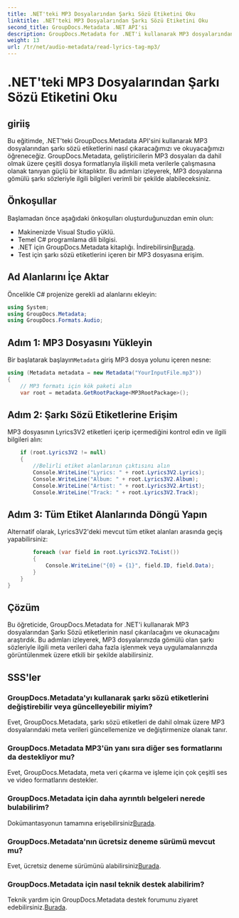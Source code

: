 ```yaml
---
title: .NET'teki MP3 Dosyalarından Şarkı Sözü Etiketini Oku
linktitle: .NET'teki MP3 Dosyalarından Şarkı Sözü Etiketini Oku
second_title: GroupDocs.Metadata .NET API'si
description: GroupDocs.Metadata for .NET'i kullanarak MP3 dosyalarından şarkı sözü etiketlerini nasıl çıkaracağınızı öğrenin. Adım adım eğitimimizi takip edin.
weight: 13
url: /tr/net/audio-metadata/read-lyrics-tag-mp3/
---
```


# .NET'teki MP3 Dosyalarından Şarkı Sözü Etiketini Oku

## giriiş
Bu eğitimde, .NET'teki GroupDocs.Metadata API'sini kullanarak MP3 dosyalarından şarkı sözü etiketlerini nasıl çıkaracağımızı ve okuyacağımızı öğreneceğiz. GroupDocs.Metadata, geliştiricilerin MP3 dosyaları da dahil olmak üzere çeşitli dosya formatlarıyla ilişkili meta verilerle çalışmasına olanak tanıyan güçlü bir kitaplıktır. Bu adımları izleyerek, MP3 dosyalarına gömülü şarkı sözleriyle ilgili bilgileri verimli bir şekilde alabileceksiniz.
## Önkoşullar
Başlamadan önce aşağıdaki önkoşulları oluşturduğunuzdan emin olun:
- Makinenizde Visual Studio yüklü.
- Temel C# programlama dili bilgisi.
-  .NET için GroupDocs.Metadata kitaplığı. İndirebilirsin[Burada](https://releases.groupdocs.com/metadata/net/).
- Test için şarkı sözü etiketlerini içeren bir MP3 dosyasına erişim.

## Ad Alanlarını İçe Aktar
Öncelikle C# projenize gerekli ad alanlarını ekleyin:
```csharp
using System;
using GroupDocs.Metadata;
using GroupDocs.Formats.Audio;
```
## Adım 1: MP3 Dosyasını Yükleyin
 Bir başlatarak başlayın`Metadata` giriş MP3 dosya yolunu içeren nesne:
```csharp
using (Metadata metadata = new Metadata("YourInputFile.mp3"))
{
    // MP3 formatı için kök paketi alın
    var root = metadata.GetRootPackage<MP3RootPackage>();
```
## Adım 2: Şarkı Sözü Etiketlerine Erişim
MP3 dosyasının Lyrics3V2 etiketleri içerip içermediğini kontrol edin ve ilgili bilgileri alın:
```csharp
    if (root.Lyrics3V2 != null)
    {
        //Belirli etiket alanlarının çıktısını alın
        Console.WriteLine("Lyrics: " + root.Lyrics3V2.Lyrics);
        Console.WriteLine("Album: " + root.Lyrics3V2.Album);
        Console.WriteLine("Artist: " + root.Lyrics3V2.Artist);
        Console.WriteLine("Track: " + root.Lyrics3V2.Track);
```
## Adım 3: Tüm Etiket Alanlarında Döngü Yapın
Alternatif olarak, Lyrics3V2'deki mevcut tüm etiket alanları arasında geçiş yapabilirsiniz:
```csharp
        foreach (var field in root.Lyrics3V2.ToList())
        {
            Console.WriteLine("{0} = {1}", field.ID, field.Data);
        }
    }
}
```

## Çözüm
Bu öğreticide, GroupDocs.Metadata for .NET'i kullanarak MP3 dosyalarından Şarkı Sözü etiketlerinin nasıl çıkarılacağını ve okunacağını araştırdık. Bu adımları izleyerek, MP3 dosyalarınızda gömülü olan şarkı sözleriyle ilgili meta verileri daha fazla işlenmek veya uygulamalarınızda görüntülenmek üzere etkili bir şekilde alabilirsiniz.

## SSS'ler
### GroupDocs.Metadata'yı kullanarak şarkı sözü etiketlerini değiştirebilir veya güncelleyebilir miyim?
Evet, GroupDocs.Metadata, şarkı sözü etiketleri de dahil olmak üzere MP3 dosyalarındaki meta verileri güncellemenize ve değiştirmenize olanak tanır.
### GroupDocs.Metadata MP3'ün yanı sıra diğer ses formatlarını da destekliyor mu?
Evet, GroupDocs.Metadata, meta veri çıkarma ve işleme için çok çeşitli ses ve video formatlarını destekler.
### GroupDocs.Metadata için daha ayrıntılı belgeleri nerede bulabilirim?
 Dokümantasyonun tamamına erişebilirsiniz[Burada](https://tutorials.groupdocs.com/metadata/net/).
### GroupDocs.Metadata'nın ücretsiz deneme sürümü mevcut mu?
 Evet, ücretsiz deneme sürümünü alabilirsiniz[Burada](https://releases.groupdocs.com/).
### GroupDocs.Metadata için nasıl teknik destek alabilirim?
 Teknik yardım için GroupDocs.Metadata destek forumunu ziyaret edebilirsiniz.[Burada](https://forum.groupdocs.com/c/metadata/14).